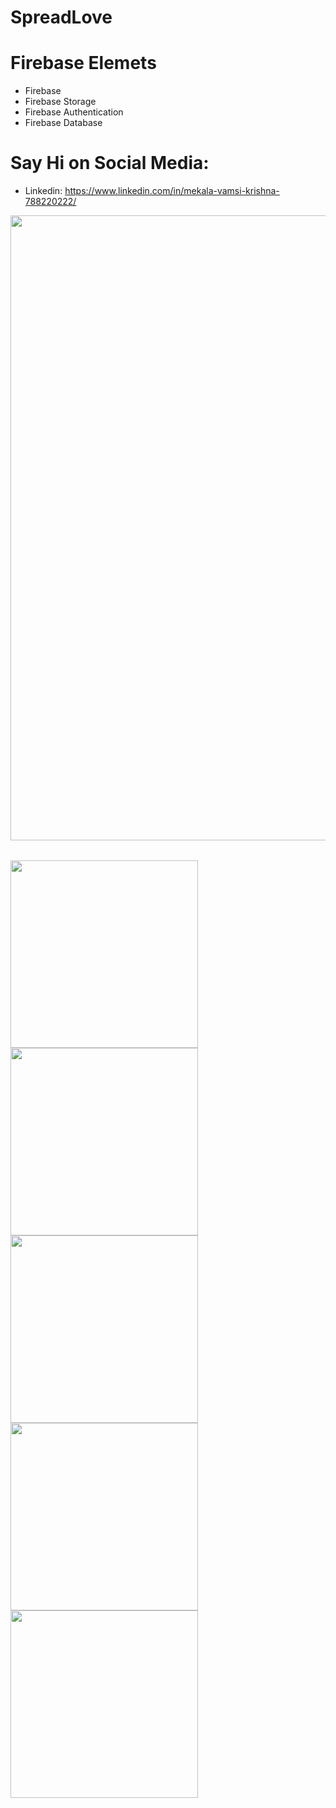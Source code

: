 # SpreadLove

# Firebase Elemets
* Firebase
* Firebase Storage
* Firebase Authentication
* Firebase Database

# Say Hi on Social Media:
* Linkedin: https://www.linkedin.com/in/mekala-vamsi-krishna-788220222/

<kbd>
<img class=mobile-image src="https://user-images.githubusercontent.com/68817698/221543319-b75857e3-ca31-4608-8053-ab6c5cca868b.png" width="1000"/>
 <br> <br> <br>
<img class=mobile-image src="https://user-images.githubusercontent.com/68817698/221543331-0b84e659-ea53-4939-b19e-2871f1da6e73.png" width="300"/>        
<img class=mobile-image src="https://user-images.githubusercontent.com/68817698/221543356-f04cd23d-2435-4d38-aeb1-739d73f01458.png" width="300"/>
<img class=mobile-image src="https://user-images.githubusercontent.com/68817698/221543360-d800e0c2-b269-43ba-8fd4-28dce44e2924.png" width="300"/>
<img class=mobile-image src="https://user-images.githubusercontent.com/68817698/221543367-128ddf9e-ceef-4db8-92f4-85ed2f2dff8f.png" width="300"/>
<img class=mobile-image src="https://user-images.githubusercontent.com/68817698/221543373-9db2538c-00d2-4d50-ac95-7d5c895dd092.png" width="300"/>
<kbd/>

